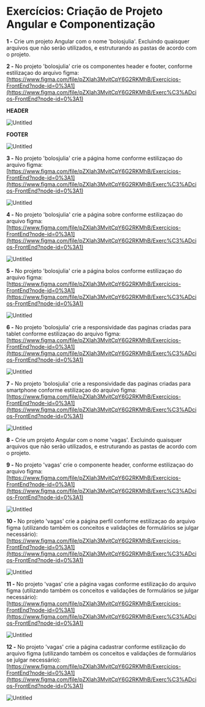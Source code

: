 # Exercícios: Criação de Projeto Angular e Componentização

**1 -** Crie um projeto Angular com o nome 'bolosjulia'. Excluindo quaisquer arquivos que não serão
utilizados, e estruturando as pastas de acordo com o projeto.

**2 -** No projeto 'bolosjulia' crie os componentes header e footer, conforme estilizaçao do
arquivo figma:
[https://www.figma.com/file/pZXlah3MvitCpY6G2RKMhB/Exercícios-FrontEnd?node-id=0%3A1](https://www.figma.com/file/pZXlah3MvitCpY6G2RKMhB/Exerc%C3%ADcios-FrontEnd?node-id=0%3A1)

**HEADER**

![Untitled](img/Untitled.png)

**FOOTER**

![Untitled](img/Untitled1.png)

**3 -** No projeto 'bolosjulia' crie a página home conforme estilizaçao do arquivo figma:
[https://www.figma.com/file/pZXlah3MvitCpY6G2RKMhB/Exercícios-FrontEnd?node-id=0%3A1](https://www.figma.com/file/pZXlah3MvitCpY6G2RKMhB/Exerc%C3%ADcios-FrontEnd?node-id=0%3A1)

![Untitled](img/Untitled2.png)

**4 -** No projeto 'bolosjulia' crie a página sobre conforme estilizaçao do arquivo figma:
[https://www.figma.com/file/pZXlah3MvitCpY6G2RKMhB/Exercícios-FrontEnd?node-id=0%3A1](https://www.figma.com/file/pZXlah3MvitCpY6G2RKMhB/Exerc%C3%ADcios-FrontEnd?node-id=0%3A1)

![Untitled](img/Untitled3.png)

**5 -** No projeto 'bolosjulia' crie a página bolos conforme estilizaçao do arquivo figma:
[https://www.figma.com/file/pZXlah3MvitCpY6G2RKMhB/Exercícios-FrontEnd?node-id=0%3A1](https://www.figma.com/file/pZXlah3MvitCpY6G2RKMhB/Exerc%C3%ADcios-FrontEnd?node-id=0%3A1)

![Untitled](img/Untitled4.png)

**6 -** No projeto 'bolosjulia' crie a responsividade das paginas criadas para tablet conforme
estilizaçao do arquivo figma:
[https://www.figma.com/file/pZXlah3MvitCpY6G2RKMhB/Exercícios-FrontEnd?node-id=0%3A1](https://www.figma.com/file/pZXlah3MvitCpY6G2RKMhB/Exerc%C3%ADcios-FrontEnd?node-id=0%3A1)

![Untitled](img/Untitled5.png)

**7 -** No projeto 'bolosjulia' crie a responsividade das paginas criadas para smartphone
conforme estilizaçao do arquivo figma:
[https://www.figma.com/file/pZXlah3MvitCpY6G2RKMhB/Exercícios-FrontEnd?node-id=0%3A1](https://www.figma.com/file/pZXlah3MvitCpY6G2RKMhB/Exerc%C3%ADcios-FrontEnd?node-id=0%3A1)

![Untitled](img/Untitled6.png)

**8 -** Crie um projeto Angular com o nome 'vagas'. Excluindo quaisquer arquivos que não serão
utilizados, e estruturando as pastas de acordo com o projeto.

**9 -** No projeto 'vagas' crie o componente header, conforme estilizaçao do arquivo figma:
[https://www.figma.com/file/pZXlah3MvitCpY6G2RKMhB/Exercícios-FrontEnd?node-id=0%3A1](https://www.figma.com/file/pZXlah3MvitCpY6G2RKMhB/Exerc%C3%ADcios-FrontEnd?node-id=0%3A1)

![Untitled](img/Untitled7.png)

**10 -** No projeto 'vagas' crie a página perfil conforme estilizaçao do arquivo figma
(utilizando também os conceitos e validações de formulários se julgar necessário):
[https://www.figma.com/file/pZXlah3MvitCpY6G2RKMhB/Exercícios-FrontEnd?node-id=0%3A1](https://www.figma.com/file/pZXlah3MvitCpY6G2RKMhB/Exerc%C3%ADcios-FrontEnd?node-id=0%3A1)

![Untitled](img/Untitled8.png)

**11 -** No projeto 'vagas' crie a página vagas conforme estilização do arquivo figma
(utilizando também os conceitos e validações de formulários se julgar necessário):
[https://www.figma.com/file/pZXlah3MvitCpY6G2RKMhB/Exercícios-FrontEnd?node-id=0%3A1](https://www.figma.com/file/pZXlah3MvitCpY6G2RKMhB/Exerc%C3%ADcios-FrontEnd?node-id=0%3A1)

![Untitled](img/Untitled9.png)

**12 -** No projeto 'vagas' crie a página cadastrar conforme estilização do arquivo figma
(utilizando também os conceitos e validações de formulários se julgar necessário):
[https://www.figma.com/file/pZXlah3MvitCpY6G2RKMhB/Exercícios-FrontEnd?node-id=0%3A1](https://www.figma.com/file/pZXlah3MvitCpY6G2RKMhB/Exerc%C3%ADcios-FrontEnd?node-id=0%3A1)

![Untitled](img/Untitled10.png)
